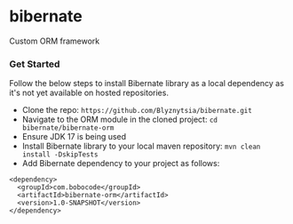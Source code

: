 # bibernate

Custom ORM framework

### Get Started

Follow the below steps to install Bibernate library as a local dependency as it's not yet available
on hosted repositories.

- Clone the repo: ```https://github.com/Blyznytsia/bibernate.git```
- Navigate to the ORM module in the cloned project: ```cd bibernate/bibernate-orm```
- Ensure JDK 17 is being used
- Install Bibernate library to your local maven repository: ```mvn clean install -DskipTests```
- Add Bibernate dependency to your project as follows:

```
<dependency>
  <groupId>com.bobocode</groupId>
  <artifactId>bibernate-orm</artifactId>
  <version>1.0-SNAPSHOT</version>
</dependency>
```
